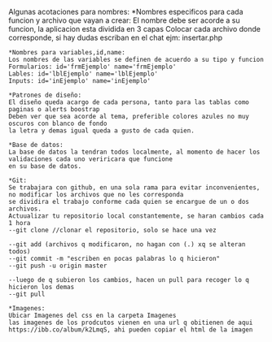 Algunas acotaciones para nombres:
    *Nombres especificos para cada funcion y archivo que vayan a crear:
    El nombre debe ser acorde a su funcion, la aplicacion esta dividida en 3 capas
    Colocar cada archivo donde corresponde, si hay dudas escriban en el chat
    ejm: insertar.php

    *Nombres para variables,id,name:
    Los nombres de las variables se definen de acuerdo a su tipo y funcion
    Formularios: id='frmEjemplo' name='frmEjemplo'
    Lables: id='lblEjemplo' name='lblEjemplo'
    Inputs: id='inEjemplo' name='inEjemplo'

    *Patrones de diseño:
    El diseño queda acargo de cada persona, tanto para las tablas como paginas o alerts boostrap
    Deben ver que sea acorde al tema, preferible colores azules no muy oscuros con blanco de fondo
    la letra y demas igual queda a gusto de cada quien.

    *Base de datos:
    La base de datos la tendran todos localmente, al momento de hacer los validaciones cada uno veriricara que funcione
    en su base de datos.

    *Git:
    Se trabajara con github, en una sola rama para evitar inconvenientes, no modificar los archivos que no les corresponda
    se dividira el trabajo conforme cada quien se encargue de un o dos archivos.
    Actuualizar tu repositorio local constantemente, se haran cambios cada 1 hora
    --git clone //clonar el repositorio, solo se hace una vez

    --git add (archivos q modificaron, no hagan con (.) xq se alteran todos)
    --git commit -m "escriben en pocas palabras lo q hicieron"
    --git push -u origin master

    --luego de q subieron los cambios, hacen un pull para recoger lo q hicieron los demas
    --git pull

    *Imagenes:
    Ubicar Imagenes del css en la carpeta Imagenes
    las imagenes de los prodcutos vienen en una url q obitienen de aqui https://ibb.co/album/k2LmqS, ahi pueden copiar el html de la imagen